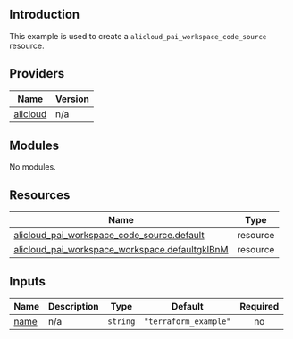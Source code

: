 ## Introduction

This example is used to create a `alicloud_pai_workspace_code_source` resource.

<!-- BEGIN_TF_DOCS -->
## Providers

| Name | Version |
|------|---------|
| <a name="provider_alicloud"></a> [alicloud](#provider\_alicloud) | n/a |

## Modules

No modules.

## Resources

| Name | Type |
|------|------|
| [alicloud_pai_workspace_code_source.default](https://registry.terraform.io/providers/aliyun/alicloud/latest/docs/resources/pai_workspace_code_source) | resource |
| [alicloud_pai_workspace_workspace.defaultgklBnM](https://registry.terraform.io/providers/aliyun/alicloud/latest/docs/resources/pai_workspace_workspace) | resource |

## Inputs

| Name | Description | Type | Default | Required |
|------|-------------|------|---------|:--------:|
| <a name="input_name"></a> [name](#input\_name) | n/a | `string` | `"terraform_example"` | no |
<!-- END_TF_DOCS -->
